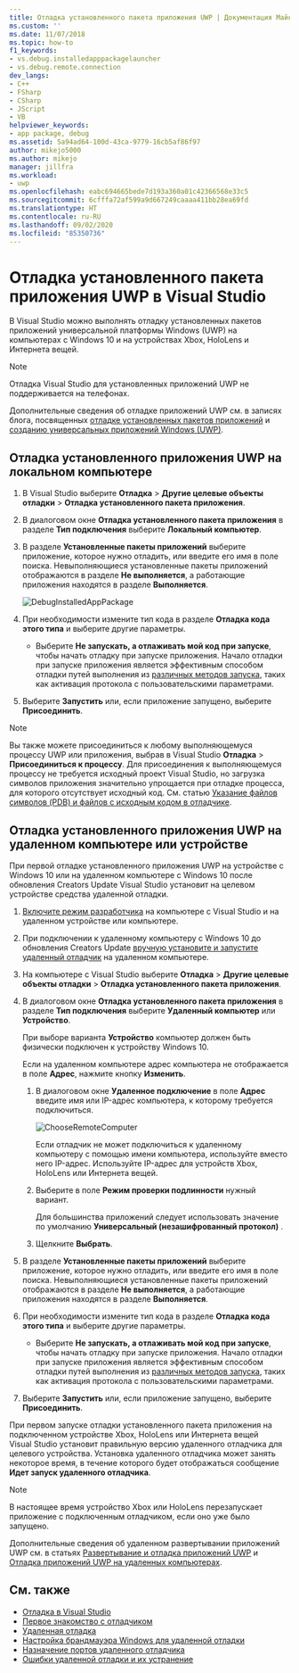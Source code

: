 ```yaml
---
title: Отладка установленного пакета приложения UWP | Документация Майкрософт
ms.custom: ''
ms.date: 11/07/2018
ms.topic: how-to
f1_keywords:
- vs.debug.installedapppackagelauncher
- vs.debug.remote.connection
dev_langs:
- C++
- FSharp
- CSharp
- JScript
- VB
helpviewer_keywords:
- app package, debug
ms.assetid: 5a94ad64-100d-43ca-9779-16cb5af86f97
author: mikejo5000
ms.author: mikejo
manager: jillfra
ms.workload:
- uwp
ms.openlocfilehash: eabc694665bede7d193a360a01c42366568e33c5
ms.sourcegitcommit: 6cfffa72af599a9d667249caaaa411bb28ea69fd
ms.translationtype: HT
ms.contentlocale: ru-RU
ms.lasthandoff: 09/02/2020
ms.locfileid: "85350736"
---
```

# <a name="debug-an-installed-uwp-app-package-in-visual-studio"></a>Отладка установленного пакета приложения UWP в Visual Studio

В Visual Studio можно выполнять отладку установленных пакетов приложений универсальной платформы Windows (UWP) на компьютерах с Windows 10 и на устройствах Xbox, HoloLens и Интернета вещей.

>[!NOTE]
>Отладка Visual Studio для установленных приложений UWP не поддерживается на телефонах.

Дополнительные сведения об отладке приложений UWP см. в записях блога, посвященных [отладке установленных пакетов приложений](https://devblogs.microsoft.com/devops/updates-for-debugging-installed-app-packages-in-visual-studio-2015-update-2/) и [созданию универсальных приложений Windows (UWP)](https://devblogs.microsoft.com/visualstudio/universal-windows-apps-targeting-windows-10-anniversary-sdk/).

## <a name="debug-an-installed-uwp-app-on-a-local-machine"></a>Отладка установленного приложения UWP на локальном компьютере

1. В Visual Studio выберите **Отладка** > **Другие целевые объекты отладки** > **Отладка установленного пакета приложения**.

1. В диалоговом окне **Отладка установленного пакета приложения** в разделе **Тип подключения** выберите **Локальный компьютер**.

1. В разделе **Установленные пакеты приложений** выберите приложение, которое нужно отладить, или введите его имя в поле поиска. Невыполняющиеся установленные пакеты приложений отображаются в разделе **Не выполняется**, а работающие приложения находятся в разделе **Выполняется**.

   ![DebugInstalledAppPackage](../debugger/media/debug-installed-app-pkg.png "DebugInstalledAppPackage")

1. При необходимости измените тип кода в разделе **Отладка кода этого типа** и выберите другие параметры.
   - Выберите **Не запускать, а отлаживать мой код при запуске**, чтобы начать отладку при запуске приложения. Начало отладки при запуске приложения является эффективным способом отладки путей выполнения из [различных методов запуска](/windows/uwp/xbox-apps/automate-launching-uwp-apps), таких как активация протокола с пользовательскими параметрами.

1. Выберите **Запустить** или, если приложение запущено, выберите **Присоединить**.

> [!NOTE]
> Вы также можете присоединиться к любому выполняющемуся процессу UWP или приложения, выбрав в Visual Studio **Отладка** > **Присоединиться к процессу**. Для присоединения к выполняющемуся процессу не требуется исходный проект Visual Studio, но загрузка символов приложения значительно упрощается при отладке процесса, для которого отсутствует исходный код. См. статью [Указание файлов символов (PDB) и файлов с исходным кодом в отладчике](specify-symbol-dot-pdb-and-source-files-in-the-visual-studio-debugger.md).

## <a name="debug-an-installed-uwp-app-on-a-remote-computer-or-device"></a><a name="remote"></a> Отладка установленного приложения UWP на удаленном компьютере или устройстве

При первой отладке установленного приложения UWP на устройстве с Windows 10 или на удаленном компьютере с Windows 10 после обновления Creators Update Visual Studio установит на целевом устройстве средства удаленной отладки.

1. [Включите режим разработчика](/windows/uwp/get-started/enable-your-device-for-development) на компьютере с Visual Studio и на удаленном устройстве или компьютере.

1. При подключении к удаленному компьютеру с Windows 10 до обновления Creators Update [вручную установите и запустите удаленный отладчик](../debugger/remote-debugging.md) на удаленном компьютере.

1. На компьютере с Visual Studio выберите **Отладка** > **Другие целевые объекты отладки** > **Отладка установленного пакета приложения**.

1. В диалоговом окне **Отладка установленного пакета приложения** в разделе **Тип подключения** выберите **Удаленный компьютер** или **Устройство**.

   При выборе варианта **Устройство** компьютер должен быть физически подключен к устройству Windows 10.

   Если на удаленном компьютере адрес компьютера не отображается в поле **Адрес**, нажмите кнопку **Изменить**.

   1. В диалоговом окне **Удаленное подключение** в поле **Адрес** введите имя или IP-адрес компьютера, к которому требуется подключиться.

      ![ChooseRemoteComputer](../debugger/media/debug-remote-app-pkg.png "ChooseRemoteComputer")

      Если отладчик не может подключиться к удаленному компьютеру с помощью имени компьютера, используйте вместо него IP-адрес. Используйте IP-адрес для устройств Xbox, HoloLens или Интернета вещей.
   1. Выберите в поле **Режим проверки подлинности** нужный вариант.

      Для большинства приложений следует использовать значение по умолчанию **Универсальный (незашифрованный протокол)** .
   1. Щелкните **Выбрать**.

1. В разделе **Установленные пакеты приложений** выберите приложение, которое нужно отладить, или введите его имя в поле поиска. Невыполняющиеся установленные пакеты приложений отображаются в разделе **Не выполняется**, а работающие приложения находятся в разделе **Выполняется**.

1. При необходимости измените тип кода в разделе **Отладка кода этого типа** и выберите другие параметры.
   - Выберите **Не запускать, а отлаживать мой код при запуске**, чтобы начать отладку при запуске приложения. Начало отладки при запуске приложения является эффективным способом отладки путей выполнения из [различных методов запуска](/windows/uwp/xbox-apps/automate-launching-uwp-apps), таких как активация протокола с пользовательскими параметрами.

1. Выберите **Запустить** или, если приложение запущено, выберите **Присоединить**.

При первом запуске отладки установленного пакета приложения на подключенном устройстве Xbox, HoloLens или Интернета вещей Visual Studio установит правильную версию удаленного отладчика для целевого устройства. Установка удаленного отладчика может занять некоторое время, в течение которого будет отображаться сообщение **Идет запуск удаленного отладчика**.

>[!NOTE]
>В настоящее время устройство Xbox или HoloLens перезапускает приложение с подключенным отладчиком, если оно уже было запущено.

Дополнительные сведения об удаленном развертывании приложений UWP см. в статьях [Развертывание и отладка приложений UWP](/windows/uwp/debug-test-perf/deploying-and-debugging-uwp-apps#advanced-remote-deployment-options) и [Отладка приложений UWP на удаленных компьютерах](run-windows-store-apps-on-a-remote-machine.md).

## <a name="see-also"></a>См. также

- [Отладка в Visual Studio](../debugger/index.yml)
- [Первое знакомство с отладчиком](../debugger/debugger-feature-tour.md)
- [Удаленная отладка](../debugger/remote-debugging.md)
- [Настройка брандмауэра Windows для удаленной отладки](../debugger/configure-the-windows-firewall-for-remote-debugging.md)
- [Назначение портов удаленного отладчика](../debugger/remote-debugger-port-assignments.md)
- [Ошибки удаленной отладки и их устранение](../debugger/remote-debugging-errors-and-troubleshooting.md)